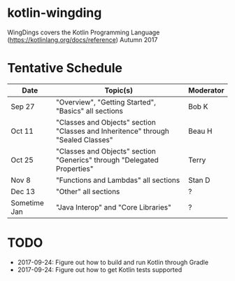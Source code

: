 # kotlin-wingding
WingDings covers the Kotlin Programming Language (https://kotlinlang.org/docs/reference) Autumn 2017

# Tentative Schedule

| Date    | Topic(s)                                             | Moderator |
|---------|------------------------------------------------------|-----------|
| Sep 27  | "Overview", "Getting Started", "Basics" all sections | Bob K |
| Oct 11  | "Classes and Objects" section "Classes and Inheritence" through "Sealed Classes" | Beau H |
| Oct 25  | "Classes and Objects" section "Generics" through "Delegated Properties" | Terry |
| Nov 8   | "Functions and Lambdas" all sections  | Stan D |
| Dec 13  | "Other" all sections  | ? |
| Sometime Jan  | "Java Interop" and "Core Libraries" | ? |

# TODO

* 2017-09-24:  Figure out how to build and run Kotlin through Gradle
* 2017-09-24:  Figure out how to get Kotlin tests supported
